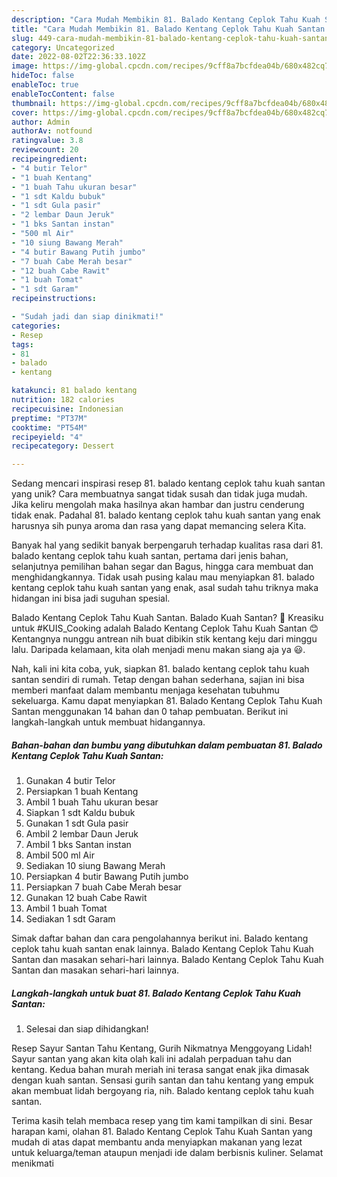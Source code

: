 ```yaml
---
description: "Cara Mudah Membikin 81. Balado Kentang Ceplok Tahu Kuah Santan yang Enak"
title: "Cara Mudah Membikin 81. Balado Kentang Ceplok Tahu Kuah Santan yang Enak"
slug: 449-cara-mudah-membikin-81-balado-kentang-ceplok-tahu-kuah-santan-yang-enak
category: Uncategorized
date: 2022-08-02T22:36:33.102Z
image: https://img-global.cpcdn.com/recipes/9cff8a7bcfdea04b/680x482cq70/81-balado-kentang-ceplok-tahu-kuah-santan-foto-resep-utama.jpg
hideToc: false
enableToc: true
enableTocContent: false
thumbnail: https://img-global.cpcdn.com/recipes/9cff8a7bcfdea04b/680x482cq70/81-balado-kentang-ceplok-tahu-kuah-santan-foto-resep-utama.jpg
cover: https://img-global.cpcdn.com/recipes/9cff8a7bcfdea04b/680x482cq70/81-balado-kentang-ceplok-tahu-kuah-santan-foto-resep-utama.jpg
author: Admin
authorAv: notfound
ratingvalue: 3.8
reviewcount: 20
recipeingredient:
- "4 butir Telor"
- "1 buah Kentang"
- "1 buah Tahu ukuran besar"
- "1 sdt Kaldu bubuk"
- "1 sdt Gula pasir"
- "2 lembar Daun Jeruk"
- "1 bks Santan instan"
- "500 ml Air"
- "10 siung Bawang Merah"
- "4 butir Bawang Putih jumbo"
- "7 buah Cabe Merah besar"
- "12 buah Cabe Rawit"
- "1 buah Tomat"
- "1 sdt Garam"
recipeinstructions:

- "Sudah jadi dan siap dinikmati!"
categories:
- Resep
tags:
- 81
- balado
- kentang

katakunci: 81 balado kentang 
nutrition: 182 calories
recipecuisine: Indonesian
preptime: "PT37M"
cooktime: "PT54M"
recipeyield: "4"
recipecategory: Dessert

---
```





Sedang mencari inspirasi resep 81. balado kentang ceplok tahu kuah santan yang unik? Cara membuatnya sangat tidak susah dan tidak juga mudah. Jika keliru mengolah maka hasilnya akan hambar dan justru cenderung tidak enak. Padahal 81. balado kentang ceplok tahu kuah santan yang enak harusnya sih punya aroma dan rasa yang dapat memancing selera Kita.





Banyak hal yang sedikit banyak berpengaruh terhadap kualitas rasa dari 81. balado kentang ceplok tahu kuah santan, pertama dari jenis bahan, selanjutnya pemilihan bahan segar dan Bagus, hingga cara membuat dan menghidangkannya. Tidak usah pusing kalau mau menyiapkan 81. balado kentang ceplok tahu kuah santan yang enak,      asal sudah tahu triknya maka hidangan ini bisa jadi suguhan spesial.














Balado Kentang Ceplok Tahu Kuah Santan. Balado Kuah Santan? 🤔 Kreasiku untuk #KUIS_Cooking adalah Balado Kentang Ceplok Tahu Kuah Santan 😊 Kentangnya nunggu antrean nih buat dibikin stik kentang keju dari minggu lalu. Daripada kelamaan, kita olah menjadi menu makan siang aja ya 😃.






Nah, kali ini kita coba, yuk, siapkan 81. balado kentang ceplok tahu kuah santan sendiri di rumah. Tetap dengan bahan sederhana, sajian ini bisa memberi manfaat dalam membantu menjaga kesehatan tubuhmu sekeluarga. Kamu dapat menyiapkan 81. Balado Kentang Ceplok Tahu Kuah Santan menggunakan 14 bahan dan 0 tahap pembuatan. Berikut ini langkah-langkah untuk membuat hidangannya.

<!--inarticleads1-->

##### Bahan-bahan dan bumbu yang dibutuhkan dalam pembuatan 81. Balado Kentang Ceplok Tahu Kuah Santan:

1. Gunakan 4 butir Telor
1. Persiapkan 1 buah Kentang
1. Ambil 1 buah Tahu ukuran besar
1. Siapkan 1 sdt Kaldu bubuk
1. Gunakan 1 sdt Gula pasir
1. Ambil 2 lembar Daun Jeruk
1. Ambil 1 bks Santan instan
1. Ambil 500 ml Air
1. Sediakan 10 siung Bawang Merah
1. Persiapkan 4 butir Bawang Putih jumbo
1. Persiapkan 7 buah Cabe Merah besar
1. Gunakan 12 buah Cabe Rawit
1. Ambil 1 buah Tomat
1. Sediakan 1 sdt Garam


Simak daftar bahan dan cara pengolahannya berikut ini. Balado kentang ceplok tahu kuah santan enak lainnya. Balado Kentang Ceplok Tahu Kuah Santan dan masakan sehari-hari lainnya. Balado Kentang Ceplok Tahu Kuah Santan dan masakan sehari-hari lainnya. 

<!--inarticleads2-->

##### Langkah-langkah untuk buat 81. Balado Kentang Ceplok Tahu Kuah Santan:


1. Selesai dan siap dihidangkan!

Resep Sayur Santan Tahu Kentang, Gurih Nikmatnya Menggoyang Lidah! Sayur santan yang akan kita olah kali ini adalah perpaduan tahu dan kentang. Kedua bahan murah meriah ini terasa sangat enak jika dimasak dengan kuah santan. Sensasi gurih santan dan tahu kentang yang empuk akan membuat lidah bergoyang ria, nih. Balado kentang ceplok tahu kuah santan. 

Terima kasih telah membaca resep yang tim kami tampilkan di sini. Besar harapan kami, olahan 81. Balado Kentang Ceplok Tahu Kuah Santan yang mudah di atas dapat membantu anda menyiapkan makanan yang lezat untuk keluarga/teman ataupun menjadi ide dalam berbisnis kuliner. Selamat menikmati
